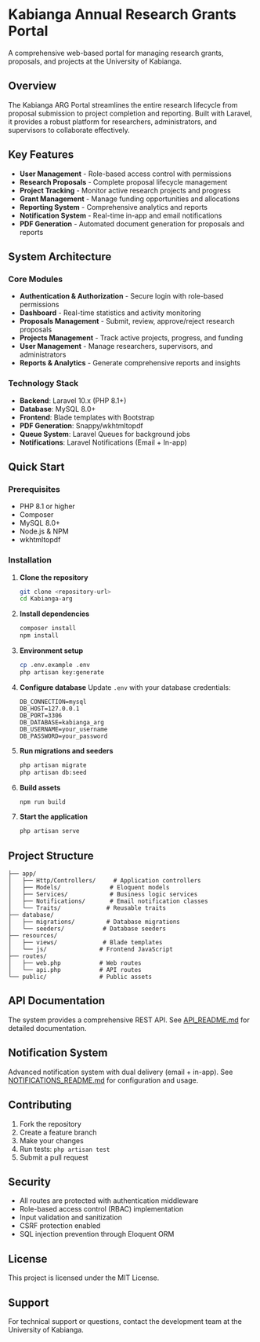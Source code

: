# Kabianga Annual Research Grants Portal

A comprehensive web-based portal for managing research grants, proposals, and projects at the University of Kabianga.

## Overview

The Kabianga ARG Portal streamlines the entire research lifecycle from proposal submission to project completion and reporting. Built with Laravel, it provides a robust platform for researchers, administrators, and supervisors to collaborate effectively.

## Key Features

- **User Management** - Role-based access control with permissions
- **Research Proposals** - Complete proposal lifecycle management
- **Project Tracking** - Monitor active research projects and progress
- **Grant Management** - Manage funding opportunities and allocations
- **Reporting System** - Comprehensive analytics and reports
- **Notification System** - Real-time in-app and email notifications
- **PDF Generation** - Automated document generation for proposals and reports

## System Architecture

### Core Modules
- **Authentication & Authorization** - Secure login with role-based permissions
- **Dashboard** - Real-time statistics and activity monitoring
- **Proposals Management** - Submit, review, approve/reject research proposals
- **Projects Management** - Track active projects, progress, and funding
- **User Management** - Manage researchers, supervisors, and administrators
- **Reports & Analytics** - Generate comprehensive reports and insights

### Technology Stack
- **Backend**: Laravel 10.x (PHP 8.1+)
- **Database**: MySQL 8.0+
- **Frontend**: Blade templates with Bootstrap
- **PDF Generation**: Snappy/wkhtmltopdf
- **Queue System**: Laravel Queues for background jobs
- **Notifications**: Laravel Notifications (Email + In-app)

## Quick Start

### Prerequisites
- PHP 8.1 or higher
- Composer
- MySQL 8.0+
- Node.js & NPM
- wkhtmltopdf

### Installation

1. **Clone the repository**
   ```bash
   git clone <repository-url>
   cd Kabianga-arg
   ```

2. **Install dependencies**
   ```bash
   composer install
   npm install
   ```

3. **Environment setup**
   ```bash
   cp .env.example .env
   php artisan key:generate
   ```

4. **Configure database**
   Update `.env` with your database credentials:
   ```
   DB_CONNECTION=mysql
   DB_HOST=127.0.0.1
   DB_PORT=3306
   DB_DATABASE=kabianga_arg
   DB_USERNAME=your_username
   DB_PASSWORD=your_password
   ```

5. **Run migrations and seeders**
   ```bash
   php artisan migrate
   php artisan db:seed
   ```

6. **Build assets**
   ```bash
   npm run build
   ```

7. **Start the application**
   ```bash
   php artisan serve
   ```

## Project Structure

```
├── app/
│   ├── Http/Controllers/     # Application controllers
│   ├── Models/              # Eloquent models
│   ├── Services/            # Business logic services
│   ├── Notifications/       # Email notification classes
│   └── Traits/             # Reusable traits
├── database/
│   ├── migrations/         # Database migrations
│   └── seeders/           # Database seeders
├── resources/
│   ├── views/             # Blade templates
│   └── js/               # Frontend JavaScript
├── routes/
│   ├── web.php           # Web routes
│   └── api.php           # API routes
└── public/               # Public assets
```

## API Documentation

The system provides a comprehensive REST API. See [API_README.md](API_README.md) for detailed documentation.

## Notification System

Advanced notification system with dual delivery (email + in-app). See [NOTIFICATIONS_README.md](NOTIFICATIONS_README.md) for configuration and usage.

## Contributing

1. Fork the repository
2. Create a feature branch
3. Make your changes
4. Run tests: `php artisan test`
5. Submit a pull request

## Security

- All routes are protected with authentication middleware
- Role-based access control (RBAC) implementation
- Input validation and sanitization
- CSRF protection enabled
- SQL injection prevention through Eloquent ORM

## License

This project is licensed under the MIT License.

## Support

For technical support or questions, contact the development team at the University of Kabianga.